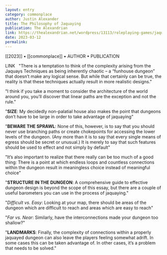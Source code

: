 ```yaml
---
layout: entry
category: commonplace
author: Justin Alexander
title: The Philosophy of Jaquaying
publication: The Alexandrian
link: https://thealexandrian.net/wordpress/13113/roleplaying-games/jaquaying-the-dungeon-part-3-the-philosophy-of-jaquaying
date: 2023-03-12
permalink:
---
```


[[2023]] • [[commonplace]] • AUTHOR • PUBLICATION

LINK
 
"There is a temptation to think of the complexity arising from the Jaquays Techniques as being inherently chaotic – a “funhouse dungeon” that doesn’t make any logical sense. But while that certainly can be true, the reality is that these techniques actually result in more realistic designs."

"I think if you take a moment to consider the architecture of the world around you, you’ll discover that linear paths are the exception and not the rule."

"**SIZE**: My decidedly non-palatial house also makes the point that dungeons don’t have to be large in order to take advantage of jaquaying"

"**BEWARE THE SPRAWL**: None of this, however, is to say that you should never use branching paths or create chokepoints for accessing the lower levels of the dungeon. (Any more than it is to say that every single means of egress should be secret or unusual.) It is merely to say that such features should be used to effect and not simply by default"

"It’s also important to realize that there really can be too much of a good thing: There is a point at which endless loops and countless connections within the dungeon result in meaningless choice instead of meaningful choice"

"**STRUCTURE IN THE DUNGEON**: A comprehensive guide to effective dungeon design is beyond the scope of this essay, but there are a couple of useful barometers you can use in the process of jaquaying."

"*Difficult vs. Easy*: Looking at your map, there should be areas of the dungeon which are difficult to reach and areas which are easy to reach"

"*Far vs. Near*: Similarly, have the interconnections made your dungeon too shallow?"

"**LANDMARKS**: Finally, the complexity of connections within a properly jaquayed dungeon can also leave the players feeling somewhat adrift. In some cases this can be taken advantage of. In other cases, it’s a problem that needs to be solved."
